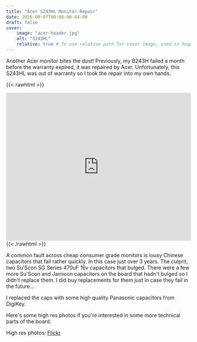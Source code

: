```yaml
---
title: "Acer S243HL Monitor Repair"
date: 2016-09-07T00:00:00-04:00
draft: false
cover:
    image: "acer-header.jpg"
    alt: "S243HL"
    relative: true # To use relative path for cover image, used in hugo Page-bundles
---
```


Another Acer monitor bites the dust! Previously, my B243H failed a month before the warranty expired, it was repaired by Acer. Unfortunately, this S243HL was out of warranty so I took the repair into my own hands. 

{{< rawhtml >}}
<iframe width="100%" height="404" src="https://www.youtube.com/embed/FIskIZ_JoGc" frameborder="0" allowfullscreen></iframe>
{{< /rawhtml >}}



A common fault across cheap consumer grade monitors is lousy Chinese capacitors that fail rather quickly. In this case just over 3 years. The culprit, two Su'Scon SG Series 470uF 16v capacitors that bulged. There were a few more Su'Scon and Jamicon capacitors on the board that hadn't bulged so I didn't replace them. I did buy replacements for them just in case they fail in the future... 

I replaced the caps with some high quality Panasonic capacitors from DigiKey.

Here's some high res photos if you're interested in some more technical parts of the board.

High res photos: [Flickr](https://www.flickr.com/photos/anthonydiiorio/albums/72157670289213833)